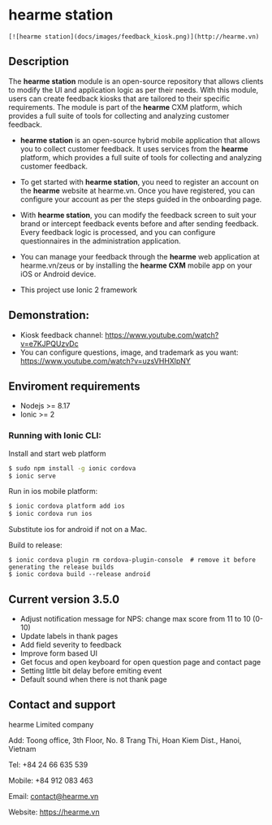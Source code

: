 
# hearme station
```
[![hearme station](docs/images/feedback_kiosk.png)](http://hearme.vn)
```

## Description
The **hearme station** module is an open-source repository that allows clients to modify the UI and application logic as per their needs. With this module, users can create feedback kiosks that are tailored to their specific requirements. The module is part of the **hearme** CXM platform, which provides a full suite of tools for collecting and analyzing customer feedback.

- **hearme station** is an open-source hybrid mobile application that allows you to collect customer feedback. It uses services from the **hearme** platform, which provides a full suite of tools for collecting and analyzing customer feedback.

- To get started with **hearme station**, you need to register an account on the **hearme** website at hearme.vn. Once you have registered, you can configure your account as per the steps guided in the onboarding page.

- With **hearme station**, you can modify the feedback screen to suit your brand or intercept feedback events before and after sending feedback. Every feedback logic is processed, and you can configure questionnaires in the administration application.

- You can manage your feedback through the **hearme** web application at hearme.vn/zeus or by installing the **hearme CXM** mobile app on your iOS or Android device.

- This project use Ionic 2 framework

## Demonstration:
- Kiosk feedback channel: https://www.youtube.com/watch?v=e7KJPQUzvDc
- You can configure questions, image, and trademark as you want: https://www.youtube.com/watch?v=uzsVHHXlpNY


## Enviroment requirements
- Nodejs >= 8.17
- Ionic >= 2


### Running with Ionic CLI:

Install and start web platform

```bash
$ sudo npm install -g ionic cordova
$ ionic serve
```

Run in ios mobile platform:

```bash
$ ionic cordova platform add ios
$ ionic cordova run ios
```

Substitute ios for android if not on a Mac.

Build to release:

```
$ ionic cordova plugin rm cordova-plugin-console  # remove it before generating the release builds
$ ionic cordova build --release android
```

## Current version 3.5.0
- Adjust notification message for NPS: change max score from 11 to 10 (0-10)
- Update labels in thank pages
- Add field severity to feedback
- Improve form based UI
- Get focus and open keyboard for open question page and contact page
- Setting little bit delay before emiting event
- Default sound when there is not thank page

## Contact and support
hearme Limited company

Add: Toong office, 3th Floor, No. 8 Trang Thi, Hoan Kiem Dist., Hanoi, Vietnam

Tel: +84 24 66 635 539

Mobile: +84 912 083 463

Email: contact@hearme.vn 

Website: https://hearme.vn